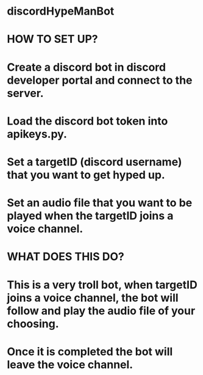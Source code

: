 # discordHypeManBot

# HOW TO SET UP?
# Create a discord bot in discord developer portal and connect to the server.
# Load the discord bot token into apikeys.py.
# Set a targetID (discord username) that you want to get hyped up.
# Set an audio file that you want to be played when the targetID joins a voice channel.

# WHAT DOES THIS DO?
# This is a very troll bot, when targetID joins a voice channel, the bot will follow and play the audio file of your choosing.
# Once it is completed the bot will leave the voice channel.
